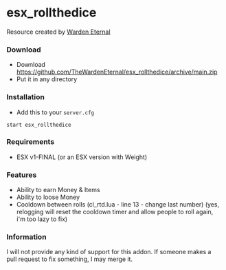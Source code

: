 # esx_rollthedice
Resource created by [Warden Eternal](https://github.com/TheWardenEternal)
### Download
- Download https://github.com/TheWardenEternal/esx_rollthedice/archive/main.zip
- Put it in any directory

### Installation
- Add this to your `server.cfg`

```
start esx_rollthedice
```

### Requirements
- ESX v1-FINAL (or an ESX version with Weight)

### Features
- Ability to earn Money & Items
- Ability to loose Money
- Cooldown between rolls (cl_rtd.lua - line 13 - change last number) (yes, relogging will reset the cooldown timer and allow people to roll again, i'm too lazy to fix)

### Information
I will not provide any kind of support for this addon. If someone makes a pull request to fix something, I may merge it.
